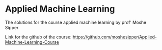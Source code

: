 # Applied Machine Learning
The solutions for the course applied machine learning by prof' Moshe Sipper

Link for the github of the course: https://github.com/moshesipper/Applied-Machine-Learning-Course
